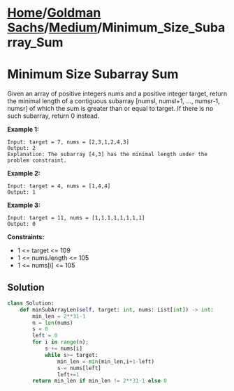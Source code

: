 # [Home](./../..)/[Goldman Sachs](./..)/[Medium](./)/Minimum_Size_Subarray_Sum
<h1>Minimum Size Subarray Sum</h1>

<p>
Given an array of positive integers nums and a positive integer target, return the minimal length of a contiguous subarray [numsl, numsl+1, ..., numsr-1, numsr] of which the sum is greater than or equal to target. If there is no such subarray, return 0 instead.
</p>

<b>Example 1:</b>

    Input: target = 7, nums = [2,3,1,2,4,3]
    Output: 2
    Explanation: The subarray [4,3] has the minimal length under the problem constraint. 

<b>Example 2:</b>

    Input: target = 4, nums = [1,4,4]
    Output: 1
    
<b>Example 3:</b>

    Input: target = 11, nums = [1,1,1,1,1,1,1,1]
    Output: 0
    
<b>Constraints:</b>

- 1 <= target <= 109
- 1 <= nums.length <= 105
- 1 <= nums[i] <= 105

<h2>Solution</h2>

```python
class Solution:
    def minSubArrayLen(self, target: int, nums: List[int]) -> int:
        min_len = 2**31-1
        n = len(nums)
        s = 0
        left = 0
        for i in range(n):
            s += nums[i]
            while s>= target:
                min_len = min(min_len,i+1-left)
                s-= nums[left]
                left+=1
        return min_len if min_len != 2**31-1 else 0
```

